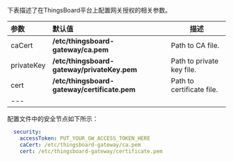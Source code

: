 下表描述了在ThingsBoard平台上配置网关授权的相关参数。

|**参数**|**默认值**|**描述**|
|:-|:-|-
| caCert                   | **/etc/thingsboard-gateway/ca.pem**          | Path to CA file.                                               |
| privateKey               | **/etc/thingsboard-gateway/privateKey.pem**  | Path to private key file.                                      |
| cert                     | **/etc/thingsboard-gateway/certificate.pem** | Path to certificate file.
|---    

配置文件中的安全节点如下所示：

```yaml
  security:
    accessToken: PUT_YOUR_GW_ACCESS_TOKEN_HERE
    caCert: /etc/thingsboard-gateway/ca.pem
    cert: /etc/thingsboard-gateway/certificate.pem
```
